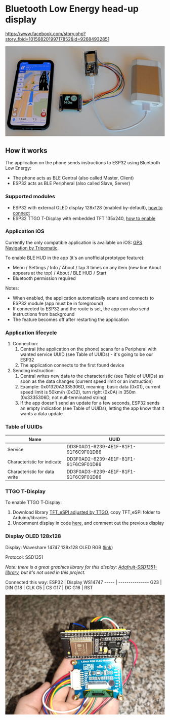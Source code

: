 # Bluetooth Low Energy head-up display

https://www.facebook.com/story.php?story_fbid=10156820199717852&id=92684932851

![Prototype](/images/IMG_BLE_HUD.png)

## How it works
The application on the phone sends instructions to ESP32 using Bluetooth Low Energy:
* The phone acts as BLE Central (also called Master, Client)
* ESP32 acts as BLE Peripheral (also called Slave, Server)

### Supported modules
* ESP32 with external OLED display 128x128 (enabled by-default), [how to connect](https://github.com/alexanderlavrushko/BLE-HUD-navigation-ESP32#display-oled-128x128)
* ESP32 TTGO T-Display with embedded TFT 135x240, [how to enable](https://github.com/alexanderlavrushko/BLE-HUD-navigation-ESP32#ttgo-t-display)

### Application iOS
Currently the only compatible application is available on iOS: [GPS Navigation by Tripomatic](https://apps.apple.com/app/gps-navigation-maps/id1206711655).

To enable BLE HUD in the app (it's an unofficial prototype feature):
* Menu / Settings / Info / About / tap 3 times on any item (new line About appears at the top) / About / BLE HUD / Start
* Bluetooth permission required

Notes:
* When enabled, the application automatically scans and connects to ESP32 module (app must be in foreground)
* If connected to ESP32 and the route is set, the app can also send instructions from background
* The feature becomes off after restarting the application

### Application lifecycle
1. Connection:
   1. Central (the application on the phone) scans for a Peripheral with wanted service UUID (see Table of UUIDs) - it's going to be our ESP32
   1. The application connects to the first found device
1. Sending instruction:
   1. Central writes new data to the characteristic (see Table of UUIDs) as soon as the data changes (current speed limit or an instruction)
   1. Example: 0x01320A3335306D, meaning: basic data (0x01), current speed limit is 50km/h (0x32), turn right (0x0A) in 350m (0x3335306D, not null-terminated string)
   1. If the app doesn't send an update for a few seconds, ESP32 sends an empty indication (see Table of UUIDs), letting the app know that it wants a data update

### Table of UUIDs
Name | UUID
----- | ---------------
Service | DD3F0AD1-6239-4E1F-81F1-91F6C9F01D86
Characteristic for indicate | DD3F0AD2-6239-4E1F-81F1-91F6C9F01D86
Characteristic for data write | DD3F0AD3-6239-4E1F-81F1-91F6C9F01D86

### TTGO T-Display
To enable TTGO T-Display:
1. Download library [TFT_eSPI adjusted by TTGO](https://github.com/Xinyuan-LilyGO/TTGO-T-Display), copy TFT_eSPI folder to Arduino/libraries
1. Uncomment display in code [here](https://github.com/alexanderlavrushko/BLE-HUD-navigation-ESP32/blob/db1b32a6adf7e0bfbae3ad235736fa7cd571c252/ESP32-Arduino/BLEHUDNaviESP32/BLEHUDNaviESP32.ino#L26), and comment out the previous display

### Display OLED 128x128
Display: Waveshare 14747 128x128 OLED RGB ([link](https://www.waveshare.com/1.5inch-rgb-oled-module.htm))

Protocol: SSD1351

*Note: there is a great graphics library for this display: [Adafruit-SSD1351-library](https://github.com/adafruit/Adafruit-SSD1351-library), but it's not used in this project.*

Connected this way:
ESP32 | Display WS14747
----- | ---------------
G23 | DIN
G18 | CLK
G5 | CS
G17 | DC
G16 | RST

![Display connection](/images/IMG_Display_connection.jpg)
